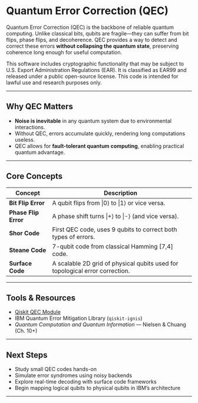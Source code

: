 # Quantum Error Correction (QEC)

Quantum Error Correction (QEC) is the backbone of reliable quantum computing. Unlike classical bits, qubits are fragile—they can suffer from bit flips, phase flips, and decoherence. QEC provides a way to detect and correct these errors **without collapsing the quantum state**, preserving coherence long enough for useful computation.

This software includes cryptographic functionality that may be subject to U.S. Export Administration Regulations (EAR). It is classified as EAR99 and released under a public open-source license. This code is intended for lawful use and research purposes only.


---

## Why QEC Matters

- **Noise is inevitable** in any quantum system due to environmental interactions.
- Without QEC, errors accumulate quickly, rendering long computations useless.
- QEC allows for **fault-tolerant quantum computing**, enabling practical quantum advantage.

---

## Core Concepts

| Concept               | Description |
|-----------------------|-------------|
| **Bit Flip Error**    | A qubit flips from \|0⟩ to \|1⟩ or vice versa. |
| **Phase Flip Error**  | A phase shift turns \|+⟩ to \|-⟩ (and vice versa). |
| **Shor Code**         | First QEC code, uses 9 qubits to correct both types of errors. |
| **Steane Code**       | 7-qubit code from classical Hamming [7,4] code. |
| **Surface Code**      | A scalable 2D grid of physical qubits used for topological error correction. |

---


## Tools & Resources

- [Qiskit QEC Module](https://qiskit.org/documentation/experiments/qec/index.html)
- IBM Quantum Error Mitigation Library (`qiskit-ignis`)
- *Quantum Computation and Quantum Information* — Nielsen & Chuang (Ch. 10+)

---

## Next Steps

- Study small QEC codes hands-on
- Simulate error syndromes using noisy backends
- Explore real-time decoding with surface code frameworks
- Begin mapping logical qubits to physical qubits in IBM’s architecture

---
